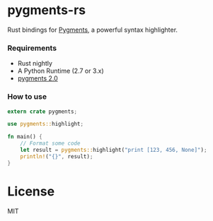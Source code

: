 # pygments-rs

Rust bindings for [Pygments](http://pygments.org/), a powerful syntax highlighter.

### Requirements

* Rust nightly
* A Python Runtime (2.7 or 3.x)
* [pygments 2.0](https://pypi.python.org/pypi/Pygments)

### How to use

```Rust
extern crate pygments;

use pygments::highlight;

fn main() {
    // Format some code
    let result = pygments::highlight("print [123, 456, None]");
    println!("{}", result);
}
```

# License

MIT
